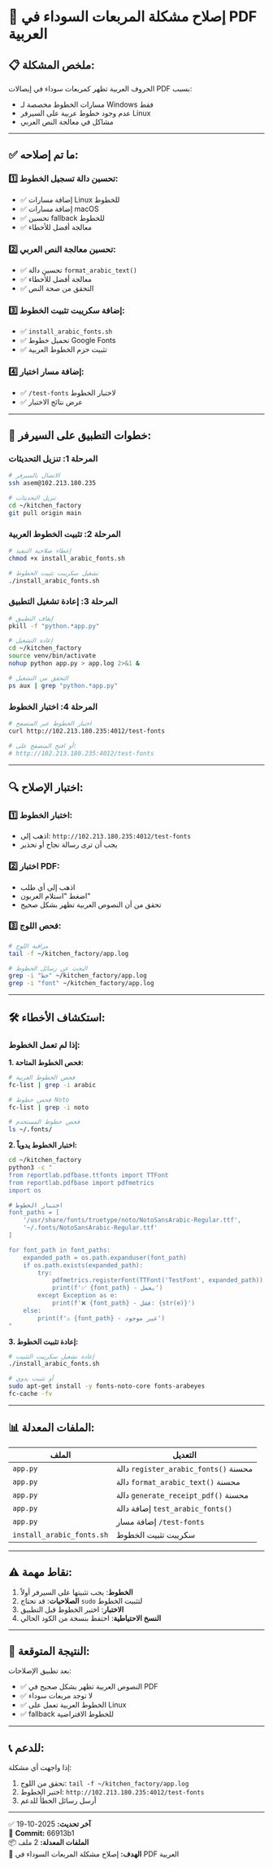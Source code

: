 # 🔧 إصلاح مشكلة المربعات السوداء في PDF العربية

## 📋 **ملخص المشكلة:**
الحروف العربية تظهر كمربعات سوداء في إيصالات PDF بسبب:
- مسارات الخطوط مخصصة لـ Windows فقط
- عدم وجود خطوط عربية على السيرفر Linux
- مشاكل في معالجة النص العربي

---

## ✅ **ما تم إصلاحه:**

### **1️⃣ تحسين دالة تسجيل الخطوط:**
- ✅ إضافة مسارات Linux للخطوط
- ✅ إضافة مسارات macOS
- ✅ تحسين fallback للخطوط
- ✅ معالجة أفضل للأخطاء

### **2️⃣ تحسين معالجة النص العربي:**
- ✅ تحسين دالة `format_arabic_text()`
- ✅ معالجة أفضل للأخطاء
- ✅ التحقق من صحة النص

### **3️⃣ إضافة سكريبت تثبيت الخطوط:**
- ✅ `install_arabic_fonts.sh`
- ✅ تحميل خطوط Google Fonts
- ✅ تثبيت حزم الخطوط العربية

### **4️⃣ إضافة مسار اختبار:**
- ✅ `/test-fonts` لاختبار الخطوط
- ✅ عرض نتائج الاختبار

---

## 🚀 **خطوات التطبيق على السيرفر:**

### **المرحلة 1: تنزيل التحديثات**
```bash
# الاتصال بالسيرفر
ssh asem@102.213.180.235

# تنزيل التحديثات
cd ~/kitchen_factory
git pull origin main
```

### **المرحلة 2: تثبيت الخطوط العربية**
```bash
# إعطاء صلاحية التنفيذ
chmod +x install_arabic_fonts.sh

# تشغيل سكريبت تثبيت الخطوط
./install_arabic_fonts.sh
```

### **المرحلة 3: إعادة تشغيل التطبيق**
```bash
# إيقاف التطبيق
pkill -f "python.*app.py"

# إعادة التشغيل
cd ~/kitchen_factory
source venv/bin/activate
nohup python app.py > app.log 2>&1 &

# التحقق من التشغيل
ps aux | grep "python.*app.py"
```

### **المرحلة 4: اختبار الخطوط**
```bash
# اختبار الخطوط عبر المتصفح
curl http://102.213.180.235:4012/test-fonts

# أو افتح المتصفح على:
# http://102.213.180.235:4012/test-fonts
```

---

## 🔍 **اختبار الإصلاح:**

### **1️⃣ اختبار الخطوط:**
- اذهب إلى: `http://102.213.180.235:4012/test-fonts`
- يجب أن ترى رسالة نجاح أو تحذير

### **2️⃣ اختبار PDF:**
- اذهب إلى أي طلب
- اضغط "استلام العربون"
- تحقق من أن النصوص العربية تظهر بشكل صحيح

### **3️⃣ فحص اللوج:**
```bash
# مراقبة اللوج
tail -f ~/kitchen_factory/app.log

# البحث عن رسائل الخطوط
grep -i "خط" ~/kitchen_factory/app.log
grep -i "font" ~/kitchen_factory/app.log
```

---

## 🛠️ **استكشاف الأخطاء:**

### **إذا لم تعمل الخطوط:**

**1. فحص الخطوط المتاحة:**
```bash
# فحص الخطوط العربية
fc-list | grep -i arabic

# فحص خطوط Noto
fc-list | grep -i noto

# فحص خطوط المستخدم
ls ~/.fonts/
```

**2. اختبار الخطوط يدوياً:**
```bash
cd ~/kitchen_factory
python3 -c "
from reportlab.pdfbase.ttfonts import TTFont
from reportlab.pdfbase import pdfmetrics
import os

# اختبار الخطوط
font_paths = [
    '/usr/share/fonts/truetype/noto/NotoSansArabic-Regular.ttf',
    '~/.fonts/NotoSansArabic-Regular.ttf'
]

for font_path in font_paths:
    expanded_path = os.path.expanduser(font_path)
    if os.path.exists(expanded_path):
        try:
            pdfmetrics.registerFont(TTFont('TestFont', expanded_path))
            print(f'✅ {font_path} - يعمل')
        except Exception as e:
            print(f'❌ {font_path} - فشل: {str(e)}')
    else:
        print(f'⚠️ {font_path} - غير موجود')
"
```

**3. إعادة تثبيت الخطوط:**
```bash
# إعادة تشغيل سكريبت التثبيت
./install_arabic_fonts.sh

# أو تثبيت يدوي
sudo apt-get install -y fonts-noto-core fonts-arabeyes
fc-cache -fv
```

---

## 📊 **الملفات المعدلة:**

| الملف | التعديل |
|------|---------|
| `app.py` | دالة `register_arabic_fonts()` محسنة |
| `app.py` | دالة `format_arabic_text()` محسنة |
| `app.py` | دالة `generate_receipt_pdf()` محسنة |
| `app.py` | إضافة دالة `test_arabic_fonts()` |
| `app.py` | إضافة مسار `/test-fonts` |
| `install_arabic_fonts.sh` | سكريبت تثبيت الخطوط |

---

## ⚠️ **نقاط مهمة:**

1. **الخطوط**: يجب تثبيتها على السيرفر أولاً
2. **الصلاحيات**: قد تحتاج `sudo` لتثبيت الخطوط
3. **الاختبار**: اختبر الخطوط قبل التطبيق
4. **النسخ الاحتياطية**: احتفظ بنسخة من الكود الحالي

---

## 🎯 **النتيجة المتوقعة:**

بعد تطبيق الإصلاحات:
- ✅ النصوص العربية تظهر بشكل صحيح في PDF
- ✅ لا توجد مربعات سوداء
- ✅ الخطوط العربية تعمل على Linux
- ✅ fallback للخطوط الافتراضية

---

## 📞 **للدعم:**

إذا واجهت أي مشكلة:
1. تحقق من اللوج: `tail -f ~/kitchen_factory/app.log`
2. اختبر الخطوط: `http://102.213.180.235:4012/test-fonts`
3. أرسل رسائل الخطأ للدعم

---

✅ **آخر تحديث:** 2025-10-19  
🔗 **Commit:** 66913b1  
📦 **الملفات المعدلة:** 2 ملف  
🎯 **الهدف:** إصلاح مشكلة المربعات السوداء في PDF العربية
